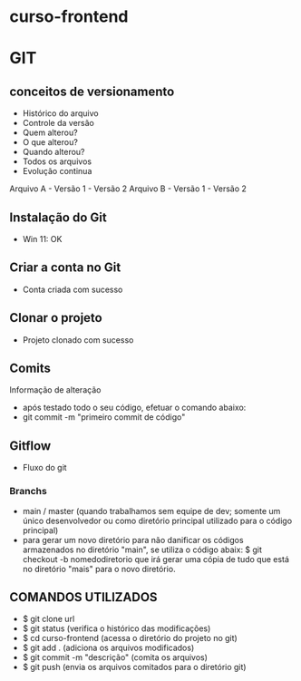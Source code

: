 # curso-frontend
# GIT
## conceitos de versionamento
 - Histórico do arquivo
 - Controle da versão 
 - Quem alterou?
 - O que alterou? 
 - Quando alterou? 
 - Todos os arquivos
 - Evolução continua
 
Arquivo A - Versão 1 - Versão 2
Arquivo B - Versão 1 - Versão 2

## Instalação do Git
 - Win 11: OK
 
## Criar a conta no Git 
 - Conta criada com sucesso

## Clonar o projeto
 - Projeto clonado com sucesso

## Comits
Informação de alteração
 - após testado todo o seu código, efetuar o comando abaixo:
 - git commit -m "primeiro commit de código"


## Gitflow
 - Fluxo do git

### Branchs
 - main / master (quando trabalhamos sem equipe de dev; somente um único desenvolvedor ou como diretório principal utilizado para o código principal)
 - para gerar um novo diretório para não danificar os códigos armazenados no diretório "main", se utiliza o código abaix: $ git checkout -b nomedodiretorio que irá gerar uma cópia de tudo que está no diretório "mais" para o novo diretório.



## COMANDOS UTILIZADOS
 - $ git clone url
 - $ git status (verifica o histórico das modificações)
 - $ cd curso-frontend (acessa o diretório do projeto no git)
 - $ git add . (adiciona os arquivos modificados)
 - $ git commit -m "descrição" (comita os arquivos)
 - $ git push (envia os arquivos comitados para o diretório git)

